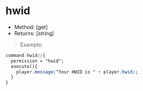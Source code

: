 # hwid

* Method: \[get\]
* Returns: \[string\]

> Example:

```css
command hwid(){
  permission = "hwid";
  execute(){
    player.message("Your HWID is " + player.hwid);
  }
}
```

